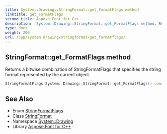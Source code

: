 ```yaml
---
title: System::Drawing::StringFormat::get_FormatFlags method
linktitle: get_FormatFlags
second_title: Aspose.Font for C++
description: 'System::Drawing::StringFormat::get_FormatFlags method. Returns a bitwise combination of StringFormatFlags that specifies the string format represented by the current object in C++.'
type: docs
weight: 200
url: /cpp/system.drawing/stringformat/get_formatflags/
---
```

## StringFormat::get_FormatFlags method


Returns a bitwise combination of StringFormatFlags that specifies the string format represented by the current object.

```cpp
StringFormatFlags System::Drawing::StringFormat::get_FormatFlags() const
```

## See Also

* Enum [StringFormatFlags](../../stringformatflags/)
* Class [StringFormat](../)
* Namespace [System::Drawing](../../)
* Library [Aspose.Font for C++](../../../)
